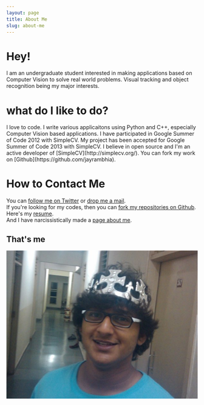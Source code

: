 ```yaml
---
layout: page
title: About Me
slug: about-me
---
```

<div class="g one-whole full-bleed">

<div class="g one-quarter portable-one-whole">
	<h1>Hey!</h1>
</div>

<div class="g three-quarters portable-one-whole" markdown="1">
I am an undergraduate student interested in making applications based on Computer Vision to solve real world problems. Visual tracking and object recognition being my major interests.
</div>

<div class="g one-quarter portable-one-whole">
	<h1>what do I like to do?</h1>
</div>

<div class="g three-quarters portable-one-whole" markdown="1">
I love to code. I write various applicaitons using Python and C++, especially Computer Vision based applications. I have participated in Google Summer of Code 2012 with SimpleCV. My project has been accepted for Google Summer of Code 2013 with SimpleCV. I believe in open source and I'm an active developer of [SimpleCV](http://simplecv.org/). You can fork my work on [Github](https://github.com/jayrambhia).
</div>
<div class="g one-quarter portable-one-whole">
	<h1>How to Contact Me</h1>
</div>

<div class="g three-quarters portable-one-whole">
  <p>You can <a href="http://twitter.com/jayrambhia">follow me on Twitter</a> or <a href="mailto:jayrambhia777@gmail.com" class="highlight">drop me a mail</a>.<br/>If you're looking for my codes, then you can <a href="https://github.com/jayrambhia">fork my repositories on Github</a>.<br/>Here's my <a href="http://goo.gl/G8MZH">resume</a>.<br/>And I have narcissistically made a <a href="/Me">page about me</a>.</p>
</div>
</div>
<div class="g one-quarter portable-one-whole">
    <h2>That's me</h2>
</div>

<div class="g three-quarters portable-one-whole">
    <div class="islet">
        <img class="img--center img--small" src="/assets/images/grav2.jpg" />
    </div>
</div>